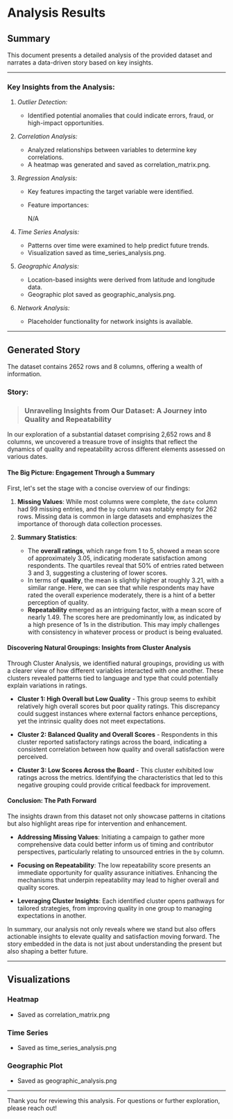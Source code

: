 # Analysis Results

## Summary

This document presents a detailed analysis of the provided dataset and narrates a data-driven story based on key insights.

---

### Key Insights from the Analysis:

1. *Outlier Detection:*
   - Identified potential anomalies that could indicate errors, fraud, or high-impact opportunities.

2. *Correlation Analysis:*
   - Analyzed relationships between variables to determine key correlations.
   - A heatmap was generated and saved as correlation_matrix.png.

3. *Regression Analysis:*
   - Key features impacting the target variable were identified.
   - Feature importances:
     
     N/A
     

4. *Time Series Analysis:*
   - Patterns over time were examined to help predict future trends.
   - Visualization saved as time_series_analysis.png.

5. *Geographic Analysis:*
   - Location-based insights were derived from latitude and longitude data.
   - Geographic plot saved as geographic_analysis.png.

6. *Network Analysis:*
   - Placeholder functionality for network insights is available.

---

## Generated Story

The dataset contains 2652 rows and 8 columns, offering a wealth of information.

### Story:

> ### Unraveling Insights from Our Dataset: A Journey into Quality and Repeatability

In our exploration of a substantial dataset comprising 2,652 rows and 8 columns, we uncovered a treasure trove of insights that reflect the dynamics of quality and repeatability across different elements assessed on various dates. 

#### The Big Picture: Engagement Through a Summary

First, let's set the stage with a concise overview of our findings:

1. **Missing Values**: While most columns were complete, the `date` column had 99 missing entries, and the `by` column was notably empty for 262 rows. Missing data is common in large datasets and emphasizes the importance of thorough data collection processes.

2. **Summary Statistics**:
   - The **overall ratings**, which range from 1 to 5, showed a mean score of approximately 3.05, indicating moderate satisfaction among respondents. The quartiles reveal that 50% of entries rated between 3 and 3, suggesting a clustering of lower scores.
   - In terms of **quality**, the mean is slightly higher at roughly 3.21, with a similar range. Here, we can see that while respondents may have rated the overall experience moderately, there is a hint of a better perception of quality.
   - **Repeatability** emerged as an intriguing factor, with a mean score of nearly 1.49. The scores here are predominantly low, as indicated by a high presence of 1s in the distribution. This may imply challenges with consistency in whatever process or product is being evaluated.

#### Discovering Natural Groupings: Insights from Cluster Analysis

Through Cluster Analysis, we identified natural groupings, providing us with a clearer view of how different variables interacted with one another. These clusters revealed patterns tied to language and type that could potentially explain variations in ratings.

- **Cluster 1: High Overall but Low Quality** - This group seems to exhibit relatively high overall scores but poor quality ratings. This discrepancy could suggest instances where external factors enhance perceptions, yet the intrinsic quality does not meet expectations.
  
- **Cluster 2: Balanced Quality and Overall Scores** - Respondents in this cluster reported satisfactory ratings across the board, indicating a consistent correlation between how quality and overall satisfaction were perceived.

- **Cluster 3: Low Scores Across the Board** - This cluster exhibited low ratings across the metrics. Identifying the characteristics that led to this negative grouping could provide critical feedback for improvement.

#### Conclusion: The Path Forward

The insights drawn from this dataset not only showcase patterns in citations but also highlight areas ripe for intervention and enhancement. 

- **Addressing Missing Values**: Initiating a campaign to gather more comprehensive data could better inform us of timing and contributor perspectives, particularly relating to unsourced entries in the `by` column.

- **Focusing on Repeatability**: The low repeatability score presents an immediate opportunity for quality assurance initiatives. Enhancing the mechanisms that underpin repeatability may lead to higher overall and quality scores.

- **Leveraging Cluster Insights**: Each identified cluster opens pathways for tailored strategies, from improving quality in one group to managing expectations in another.

In summary, our analysis not only reveals where we stand but also offers actionable insights to elevate quality and satisfaction moving forward. The story embedded in the data is not just about understanding the present but also shaping a better future.

---

## Visualizations

### Heatmap
- Saved as correlation_matrix.png

### Time Series
- Saved as time_series_analysis.png

### Geographic Plot
- Saved as geographic_analysis.png

---
Thank you for reviewing this analysis. For questions or further exploration, please reach out!
